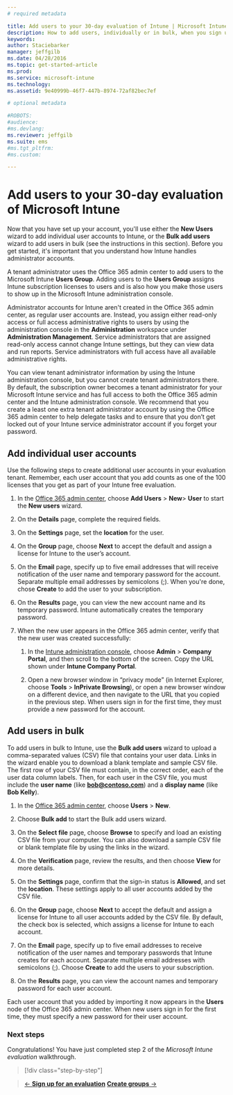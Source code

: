 ```yaml
---
# required metadata

title: Add users to your 30-day evaluation of Intune | Microsoft Intune
description: How to add users, individually or in bulk, when you sign up for a free, 30-day evaluation of Intune
keywords:
author: Staciebarker
manager: jeffgilb
ms.date: 04/28/2016
ms.topic: get-started-article
ms.prod:
ms.service: microsoft-intune
ms.technology:
ms.assetid: 9e40999b-46f7-447b-8974-72af82bec7ef

# optional metadata

#ROBOTS:
#audience:
#ms.devlang:
ms.reviewer: jeffgilb
ms.suite: ems
#ms.tgt_pltfrm:
#ms.custom:

---
```


# Add users to your 30-day evaluation of Microsoft Intune
Now that you have set up your account, you'll use either the **New Users** wizard to add individual user accounts to Intune, or the **Bulk add users** wizard to add users in bulk (see the instructions in this section).  Before you get started, it's important that you understand how Intune handles administrator accounts.

A tenant administrator  uses the Office 365 admin center to add  users to the Microsoft Intune **Users Group**. Adding users to the  **Users Group** assigns Intune subscription licenses to users and is also how you make those users to show up in the Microsoft Intune administration console.

Administrator accounts for Intune aren't created in the Office 365 admin center,  as regular user accounts are. Instead, you  assign  either read-only access or full access administrative rights to users by using the administration console in the **Administration** workspace under **Administration Management**. Service administrators that are assigned read-only access cannot change Intune settings, but they can view data and run reports. Service administrators with full access have all available administrative rights.

You can view tenant administrator information by using the Intune administration console, but you cannot create tenant administrators there. By default, the subscription owner becomes a tenant administrator for your Microsoft Intune service and has full access to both the Office 365 admin center and the Intune administration console. We recommend that you create a least one extra tenant administrator account by using the Office 365 admin center to help delegate tasks and to ensure that you don’t get locked out of your Intune service administrator account if you forget your password.

## Add individual user accounts
Use the following steps to create additional user accounts in your evaluation tenant. Remember, each user account that you add counts as one of the 100 licenses that  you get as part of your Intune free evaluation.

1.  In the [Office 365 admin center](http://go.microsoft.com/fwlink/?LinkID=787455), choose **Add Users** &gt; **New**&gt; **User** to start the **New users** wizard.

2.  On the **Details** page, complete the required fields.

3.  On the **Settings** page, set the **location** for the user.

4.  On the **Group** page, choose **Next** to accept the default and assign a license for Intune to the user’s account.

5.  On the **Email** page, specify up to five email addresses that will receive notification of the user name and temporary password for the account. Separate multiple email addresses by semicolons (;). When you're done, chose **Create** to add the user to your subscription.

6.  On the **Results** page, you can view the new account name and its temporary password. Intune automatically creates the temporary password.

7.  When the new user  appears in the Office 365 admin center, verify that the new user was created successfully:

    1.  In the [Intune administration console](https://manage.microsoft.com/), choose **Admin** &gt; **Company Portal**, and then scroll to the bottom of the screen. Copy the URL shown under  **Intune Company Portal**.

    2.  Open a new browser window in “privacy mode” (in Internet Explorer, choose **Tools** &gt; **InPrivate Browsing**), or open a new browser window on a different device, and then navigate to the URL that you copied in the previous step. When users sign in for the first time, they must provide a new password for the account.

## Add users in bulk
To add users in bulk to Intune,  use the **Bulk add users** wizard to upload a comma-separated values (CSV) file that contains your user data. Links in the wizard enable you to download a blank template and sample CSV file. The first row of your CSV file must contain, in the correct order, each of the user data column labels. Then, for each user in the CSV file, you must include the **user name** (like **bob@contoso.com**) and a **display name** (like **Bob Kelly**).

1.  In the [Office 365 admin center](http://go.microsoft.com/fwlink/?LinkID=787455), choose **Users** &gt; **New**.

2.  Choose **Bulk add** to start the Bulk add users wizard.

3.  On the **Select file** page, choose **Browse** to specify and load an existing CSV file from your computer. You can also download a sample CSV file or blank template file by using the links in the wizard.

4.  On the **Verification** page, review the results, and then choose **View** for more details.

5.  On the **Settings** page, confirm that the sign-in status is **Allowed**, and set the **location**. These settings apply to all user accounts added by the CSV file.

6.  On the **Group** page, choose **Next** to accept the default and assign a license for Intune to all user accounts added by the CSV file. By default, the check box is selected, which assigns a license for Intune to each account.

7.  On the **Email** page, specify up to five email addresses to receive notification of the user names and temporary passwords that Intune creates for each account. Separate multiple email addresses with semicolons (;). Choose **Create** to add the users to your subscription.

8.  On the **Results** page, you can view the account names and temporary password for each user account.

Each user account that you added by importing it now appears in the **Users** node of the Office 365 admin center. When new users sign in for the first time, they must specify a new password for their user account.

### Next steps
Congratulations! You have just completed step 2 of the *Microsoft Intune evaluation* walkthrough.

>[!div class="step-by-step"]

>[&larr; **Sign up for an evaluation**](.\get-started-with-a-30-day-trial-of-microsoft-intune-step-1.md)     [**Create groups** &rarr;](.\get-started-with-a-30-day-trial-of-microsoft-intune-step-3.md)  
